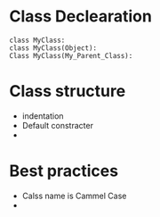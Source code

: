 # Class Declearation

    class MyClass:
    class MyClass(Object):
    Class MyClass(My_Parent_Class): 

# Class structure 
- indentation 
- Default constracter 
- 
# Best practices
- Calss name is Cammel Case 
- 
